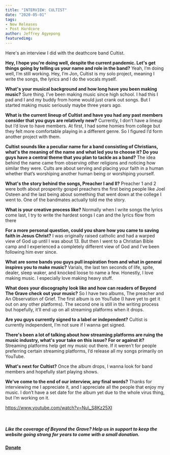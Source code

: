```yaml
---
title: "INTERVIEW: CULTIST"
date: "2020-05-01"
tags:
- New Releases
- Post Hardcore
author: Jeffrey Agyepong
featuredimg: 
---
```


Here's an interview I did with the deathcore band Cultist.

**Hey, I hope you're doing well, despite the current pandemic. Let's get things going by telling us your name and role in the band?** Yeah, I’m doing well, I’m still working. Hey, I’m Jon, Cultist is my solo project, meaning I write the songs, the lyrics and I do the vocals myself.

**What's your musical background and how long have you been making music?** Sure thing. I’ve been making music since high school. I had this I pad and I and my buddy from home would just crank out songs. But I started making music seriously maybe three years ago.

**What is the current lineup of Cultist and have you had any past members consider that you guys are relatively new?** Currently, I don’t have a lineup but I’d love to have members. At first, I had some homies from college but they felt more comfortable playing in a different genre. So I figured I’d form another project with them.

**Cultist sounds like a peculiar name for a band consisting of Christians, what's the meaning of the name and what led you to choose it? Do you guys have a central theme that you plan to tackle as a band?** The idea behind the name came from observing other religions and noticing how similar they were. Cults are about serving and placing your faith in a human whether that’s worshiping another human being or worshiping yourself.

**What's the story behind the songs, Preacher I and II?** Preacher 1 and 2 were both about prosperity gospel preachers the first being people like Joel Osteen and the last being about something that went down at the college I went to. One of the bandmates actually told me the story.

**What is your creative process like?** Normally when I write songs the lyrics come last, I try to write the hardest songs I can and the lyrics flow from there

**For a more personal question, could you share how you came to saving faith in Jesus Christ?** I was originally raised catholic and had a warped view of God up until I was about 13. But then I went to a Christian Bible camp and I experienced a completely different view of God and I’ve been following him ever since.

**What are some bands you guys pull inspiration from and what in general inspires you to make music?** Varials, the last ten seconds of life, spite, dealer, sleep waker, and knocked loose to name a few. Honestly, I love making music. I especially love making heavy stuff.

**What does your discography look like and how can readers of Beyond The Grave check out your music?** So I have two albums, The preacher and An Observation of Grief. The first album is on YouTube (I have yet to get it out on any other platforms). The second one is still in the writing process but hopefully, it’ll end up on all streaming platforms when it drops.

**Are you guys currently signed to a label or independent?** Cultist is currently independent, I’m not sure if I wanna get signed.

**There's been a lot of talking about how streaming platforms are ruing the music industry, what's your take on this issue? For or against it?** Streaming platforms help get my music out there. If it weren’t for people preferring certain streaming platforms, I’d release all my songs primarily on YouTube.

**What's next for Cultist?** Once the album drops, I wanna look for band members and hopefully start playing shows.

**We've come to the end of our interview, any final words?** Thanks for interviewing me I appreciate it, and I appreciate all the people that enjoy my music. I don’t have a set date for the album yet due to the whole virus thing, but I’m working on it.

https://www.youtube.com/watch?v=Nu\_S8Kz25XI

 

##### Like the coverage of Beyond the Grave? Help us in support to keep the website going strong for years to come with a small donation.

#### [Donate](https://paypal.me/beyondthegrave777?locale.x=en_US)
